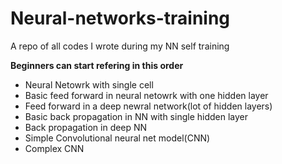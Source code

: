 # Neural-networks-training

A repo of all codes I wrote during my NN self training

<b>Beginners can start refering in this order</b>
<ul>
  <li>Neural Netowrk with single cell</li>
  <li>Basic feed forward in neural netowrk with one hidden layer</li>
  <li>Feed forward in a deep newral network(lot of hidden layers)</li>
  <li>Basic back propagation in NN with single hidden layer</li>
  <li>Back propagation in deep NN</li>
  <li>Simple Convolutional neural net model(CNN)</li>
  <li>Complex CNN</li>
</ul>
